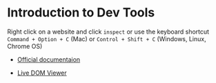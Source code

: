 # Introduction to Dev Tools

Right click on a website and click `inspect` or use the keyboard shortcut `Command + Option + C` (Mac) or `Control + Shift + C` (Windows, Linux, Chrome OS)


- [Official documentaion](https://developer.chrome.com/docs/devtools/)

- [Live DOM Viewer](https://software.hixie.ch/utilities/js/live-dom-viewer/)


